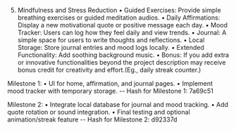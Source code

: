 5. Mindfulness and Stress Reduction
• Guided Exercises: Provide simple breathing exercises or guided meditation audios.
• Daily Affirmations: Display a new motivational quote or positive message each day.
• Mood Tracker: Users can log how they feel daily and view trends.
• Journal: A simple space for users to write thoughts and reflections.
• Local Storage: Store journal entries and mood logs locally.
• Extended Functionality: Add soothing background music.
• Bonus: If you add extra or innovative functionalities beyond the project description may receive
bonus credit for creativity and effort.(Eg., daily streak counter.)

Milestone 1:
• UI for home, affirmation, and journal pages.
• Implement mood tracker with temporary storage.
-- Hash for Milestone 1: 7a69c51

Milestone 2:
• Integrate local database for journal and mood tracking.
• Add quote rotation or sound integration.
• Final testing and optional animation/streak feature
-- Hash for Milestone 2: d92337d


